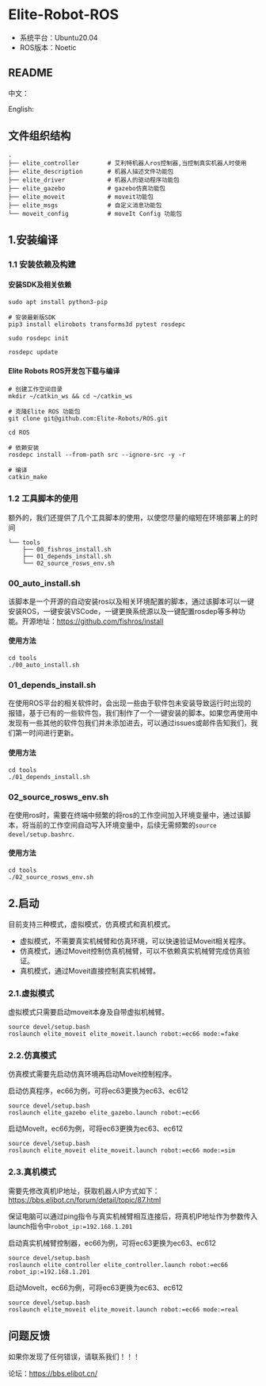 # Elite-Robot-ROS

- 系统平台：Ubuntu20.04 
- ROS版本：Noetic

## README

中文：

English:

## 文件组织结构

```
.
├── elite_controller		# 艾利特机器人ros控制器,当控制真实机器人时使用			
├── elite_description		# 机器人描述文件功能包
├── elite_driver			# 机器人的驱动程序功能包
├── elite_gazebo			# gazebo仿真功能包
├── elite_moveit			# moveit功能包
├── elite_msgs				# 自定义消息功能包
└── moveit_config			# moveIt Config 功能包
```

## 1.安装编译

### 1.1 安装依赖及构建

#### 安装SDK及相关依赖

```
sudo apt install python3-pip

# 安装最新版SDK
pip3 install elirobots transforms3d pytest rosdepc

sudo rosdepc init

rosdepc update
```

#### Elite Robots ROS开发包下载与编译

```
# 创建工作空间目录
mkdir ~/catkin_ws && cd ~/catkin_ws

# 克隆Elite ROS 功能包
git clone git@github.com:Elite-Robots/ROS.git

cd ROS

# 依赖安装
rosdepc install --from-path src --ignore-src -y -r

# 编译
catkin_make
```

### 1.2 工具脚本的使用

额外的，我们还提供了几个工具脚本的使用，以使您尽量的缩短在环境部署上的时间

```
└── tools
    ├── 00_fishros_install.sh
    ├── 01_depends_install.sh
    └── 02_source_rosws_env.sh
```

### 00_auto_install.sh

该脚本是一个开源的自动安装ros以及相关环境配置的脚本，通过该脚本可以一键安装ROS，一键安装VSCode，一键更换系统源以及一键配置rosdep等多种功能。开源地址：https://github.com/fishros/install

#### 使用方法

```
cd tools
./00_auto_install.sh
```

### 01_depends_install.sh

在使用ROS平台的相关软件时，会出现一些由于软件包未安装导致运行时出现的报错，基于已有的一些软件包，我们制作了一个一键安装的脚本。如果您再使用中发现有一些其他的软件包我们并未添加进去，可以通过issues或邮件告知我们，我们第一时间进行更新。

#### 使用方法

```
cd tools
./01_depends_install.sh
```

### 02_source_rosws_env.sh

在使用ros时，需要在终端中频繁的将ros的工作空间加入环境变量中，通过该脚本，将当前的工作空间自动写入环境变量中，后续无需频繁的`source devel/setup.bashrc`.

#### 使用方法

```
cd tools
./02_source_rosws_env.sh
```

## 2.启动

目前支持三种模式，虚拟模式，仿真模式和真机模式。

- 虚拟模式，不需要真实机械臂和仿真环境，可以快速验证Moveit相关程序。
- 仿真模式，通过Moveit控制仿真机械臂，可以不依赖真实机械臂完成仿真验证。
- 真机模式，通过Moveit直接控制真实机械臂。

### 2.1.虚拟模式

虚拟模式只需要启动moveit本身及自带虚拟机械臂。

```
source devel/setup.bash
roslaunch elite_moveit elite_moveit.launch robot:=ec66 mode:=fake 
```
### 2.2.仿真模式

仿真模式需要先启动仿真环境再启动Moveit控制程序。

启动仿真程序，ec66为例，可将ec63更换为ec63、ec612

```
source devel/setup.bash
roslaunch elite_gazebo elite_gazebo.launch robot:=ec66
```

启动MoveIt，ec66为例，可将ec63更换为ec63、ec612

```
source devel/setup.bash
roslaunch elite_moveit elite_moveit.launch robot:=ec66 mode:=sim 
```

### 2.3.真机模式

需要先修改真机IP地址，获取机器人IP方式如下：https://bbs.elibot.cn/forum/detail/topic/87.html

保证电脑可以通过ping指令与真实机械臂相互连接后，将真机IP地址作为参数传入launch指令中`robot_ip:=192.168.1.201 `

启动真实机械臂控制器，ec66为例，可将ec63更换为ec63、ec612

```
source devel/setup.bash
roslaunch elite_controller elite_controller.launch robot:=ec66 robot_ip:=192.168.1.201 
```

启动MoveIt，ec66为例，可将ec63更换为ec63、ec612

```
source devel/setup.bash
roslaunch elite_moveit elite_moveit.launch robot:=ec66 mode:=real 
```

## 问题反馈

如果你发现了任何错误，请联系我们！！！

论坛：https://bbs.elibot.cn/

